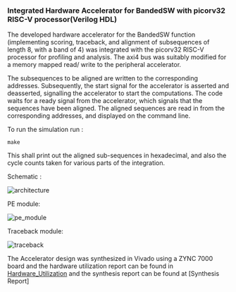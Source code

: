 ### Integrated Hardware Accelerator for BandedSW with picorv32 RISC-V processor(Verilog HDL)

The developed hardware accelerator for the BandedSW function (implementing scoring, traceback, and alignment of subsequences of length 8, with a band of 4) was integrated with the picorv32 RISC-V processor for profiling and analysis. The axi4 bus was suitably modified for a memory mapped read/ write to the peripheral accelerator.

The subsequences to be aligned are written to the corresponding addresses. Subsequently, the start signal for the accelerator is asserted and deasserted, signalling the accelerator to start the computations. The code waits for a ready signal from the accelerator, which signals that the sequences have been aligned. The aligned sequences are read in from the corresponding addresses, and displayed on the command line.

To run the simulation run : 
```
make
```
This shall print out the aligned sub-sequences in hexadecimal, and also the cycle counts taken for various parts of the integration.


Schematic : 

![architecture](https://user-images.githubusercontent.com/85408861/168463388-df4f14fc-21f9-4a43-a98b-c74c235d032a.png)

PE module:

![pe_module](https://user-images.githubusercontent.com/85408861/168463410-75153e96-150e-4ea1-988b-32a35b5eff05.png)


Traceback module:

![traceback](https://user-images.githubusercontent.com/85408861/168463415-ded3ec96-b676-44fe-818c-7a409a6f7c14.png)

The Accelerator design was synthesized in Vivado using a ZYNC 7000 board and the hardware utilization report can be found in [Hardware_Utilization](https://github.com/sgauthamr2001/FPGA_Genome_Alignment/blob/main/Accelerator_Integrated/BSW_acc_utilization_synth.rpt) and the synthesis report can be found at [Synthesis Report]
